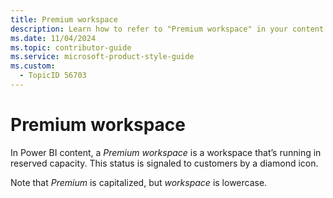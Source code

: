 ```yaml
---
title: Premium workspace
description: Learn how to refer to "Premium workspace" in your content.
ms.date: 11/04/2024
ms.topic: contributor-guide
ms.service: microsoft-product-style-guide
ms.custom:
  - TopicID 56703
---
```



# Premium workspace

In Power BI content, a *Premium workspace* is a workspace that’s running in reserved capacity. This status is signaled to customers by a diamond icon.

Note that *Premium* is capitalized, but *workspace* is lowercase.

